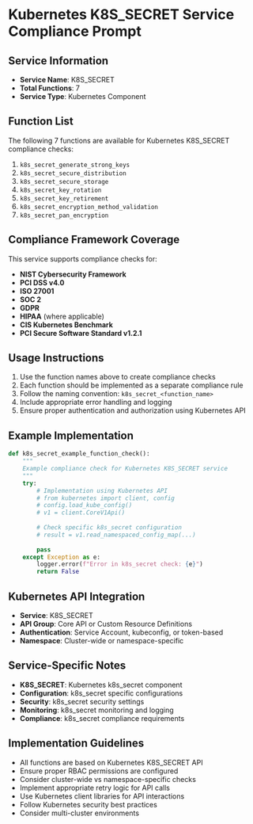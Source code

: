 # Kubernetes K8S_SECRET Service Compliance Prompt

## Service Information
- **Service Name**: K8S_SECRET
- **Total Functions**: 7
- **Service Type**: Kubernetes Component

## Function List
The following 7 functions are available for Kubernetes K8S_SECRET compliance checks:

1. `k8s_secret_generate_strong_keys`
2. `k8s_secret_secure_distribution`
3. `k8s_secret_secure_storage`
4. `k8s_secret_key_rotation`
5. `k8s_secret_key_retirement`
6. `k8s_secret_encryption_method_validation`
7. `k8s_secret_pan_encryption`


## Compliance Framework Coverage
This service supports compliance checks for:
- **NIST Cybersecurity Framework**
- **PCI DSS v4.0**
- **ISO 27001**
- **SOC 2**
- **GDPR**
- **HIPAA** (where applicable)
- **CIS Kubernetes Benchmark**
- **PCI Secure Software Standard v1.2.1**

## Usage Instructions
1. Use the function names above to create compliance checks
2. Each function should be implemented as a separate compliance rule
3. Follow the naming convention: `k8s_secret_<function_name>`
4. Include appropriate error handling and logging
5. Ensure proper authentication and authorization using Kubernetes API

## Example Implementation
```python
def k8s_secret_example_function_check():
    """
    Example compliance check for Kubernetes K8S_SECRET service
    """
    try:
        # Implementation using Kubernetes API
        # from kubernetes import client, config
        # config.load_kube_config()
        # v1 = client.CoreV1Api()
        
        # Check specific k8s_secret configuration
        # result = v1.read_namespaced_config_map(...)
        
        pass
    except Exception as e:
        logger.error(f"Error in k8s_secret check: {e}")
        return False
```

## Kubernetes API Integration
- **Service**: K8S_SECRET
- **API Group**: Core API or Custom Resource Definitions
- **Authentication**: Service Account, kubeconfig, or token-based
- **Namespace**: Cluster-wide or namespace-specific

## Service-Specific Notes
- **K8S_SECRET**: Kubernetes k8s_secret component
- **Configuration**: k8s_secret specific configurations
- **Security**: k8s_secret security settings
- **Monitoring**: k8s_secret monitoring and logging
- **Compliance**: k8s_secret compliance requirements


## Implementation Guidelines
- All functions are based on Kubernetes K8S_SECRET API
- Ensure proper RBAC permissions are configured
- Consider cluster-wide vs namespace-specific checks
- Implement appropriate retry logic for API calls
- Use Kubernetes client libraries for API interactions
- Follow Kubernetes security best practices
- Consider multi-cluster environments

